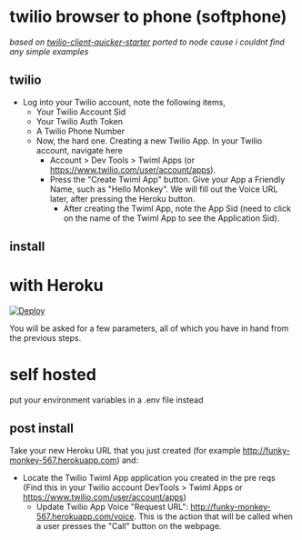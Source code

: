 # twilio browser to phone (softphone)

_based on [twilio-client-quicker-starter](https://github.com/choppen5/twilio-client-quicker-starter) ported to node cause i couldnt find any simple examples_

## twilio

- Log into your Twilio account, note the following items,
	- Your Twilio Account Sid
	- Your Twilio Auth Token
	- A Twilio Phone Number
	- Now, the hard one. Creating a new Twilio App.  In your Twilio account, navigate here
	  - Account > Dev Tools > Twiml Apps (or <https://www.twilio.com/user/account/apps>).  
	  - Press the "Create Twiml App" button.  Give your App a Friendly Name, such as "Hello Monkey". We will fill out the Voice URL later, after pressing the Heroku button.  
		- After creating the Twiml App, note the App Sid (need to click on the name of the Twiml App to see the Application Sid).

## install

# with Heroku

[![Deploy](https://www.herokucdn.com/deploy/button.png)](https://heroku.com/deploy)

You will be asked for a few parameters, all of which you have in hand from the previous steps.

# self hosted

put your environment variables in a .env file instead

## post install

Take your new Heroku URL that you just created (for example http://funky-monkey-567.herokuapp.com) and:

* Locate the Twilio Twiml App application you created in the pre reqs (Find this in your Twilio account DevTools > Twiml Apps or <https://www.twilio.com/user/account/apps>)
  * Update Twilio App Voice "Request URL": http://funky-monkey-567.herokuapp.com/voice. This is the action that will be called when a user presses the "Call" button on the webpage.  

